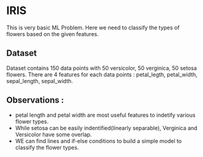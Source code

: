 # IRIS
This is very basic ML Problem. Here we need to classify the types of flowers based on the given features. 

## Dataset
Dataset contains 150 data points with 50 versicolor, 50 verginica, 50 setosa flowers.
There are 4 features for each data points : petal_legth, petal_width, sepal_length, sepal_width.


## Observations :

* petal length and petal width are most useful features to indetify various flower types.
* While setosa can be easily indentified(linearly separable), Verginica and Versicolor have some overlap.
* WE can find lines and if-else conditions to build a simple model to classify the flower types.
